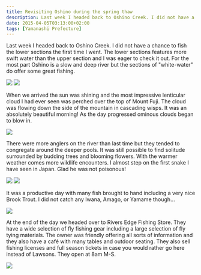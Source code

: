 ```yaml
--- 
title: Revisiting Oshino during the spring thaw
description: Last week I headed back to Oshino Creek. I did not have a chance to fish the lower sections the first time I went...
date: 2015-04-05T03:13:00+02:00
tags: [Yamanashi Prefecture]
---
```

<div class="text-lg m-2">
<p class="mb-2">Last week I headed back to Oshino Creek. I did not have a chance to fish the lower sections the first time I went. The lower sections features more swift water than the upper section and I was eager to check it out. For the most part Oshino is a slow and deep river but the sections of "white-water" do offer some great fishing.</p>

<img class="w-8/12 rounded-lg shadow-lg mx-auto" src="https://fallfish-tenkara-images.s3-us-west-1.amazonaws.com/FfT+-+Oshino+Creek/C/Rivers-Edge_Flyfishing-Shop_Guide-Service.jpg" />

<img class="w-8/12 rounded-lg shadow-lg mx-auto" src="https://fallfish-tenkara-images.s3-us-west-1.amazonaws.com/FfT+-+Oshino+Creek/C/Snake_Oshino-Creek_Mount_Fuji.jpg" />
</div>

<p class="">When we arrived the sun was shining and the most impressive lenticular cloud I had ever seen was perched over the top of Mount Fuji. The cloud was flowing down the side of the mountain in cascading wisps. It was an absolutely beautiful morning! As the day progressed ominous clouds began to blow in.</p>

<img class="w-8/12 rounded-lg shadow-lg mx-auto" src="https://fallfish-tenkara-images.s3-us-west-1.amazonaws.com/FfT+-+Oshino+Creek/C/Oshino-Creek_Tenkara.jpg" />

<p class="">There were more anglers on the river than last time but they tended to congregate around the deeper pools. It was still possible to find solitude surrounded by budding trees and blooming flowers. With the warmer weather comes more wildlife encounters. I almost step on the first snake I have seen in Japan. Glad he was not poisonous!</p>

<img class="w-8/12 rounded-lg shadow-lg mx-auto" src="https://fallfish-tenkara-images.s3-us-west-1.amazonaws.com/FfT+-+Oshino+Creek/C/Brook-Trout.jpg" />

<img class="w-8/12 rounded-lg shadow-lg mx-auto" src="https://fallfish-tenkara-images.s3-us-west-1.amazonaws.com/FfT+-+Oshino+Creek/S/Incoming-Storm_Oshino-Creek.JPG" />

<p class="">It was a productive day with many fish brought to hand including a very nice Brook Trout. I did not catch any Iwana, Amago, or Yamame though...</p>

<img class="w-8/12 rounded-lg shadow-lg mx-auto" src="https://fallfish-tenkara-images.s3-us-west-1.amazonaws.com/FfT+-+Oshino+Creek/S/Oshino-Creek_Japan_Mount-Fuji-Region_Flyfishing-Mecca.JPG" />

<p class="">At the end of the day we headed over to Rivers Edge Fishing Store. They have a wide selection of fly fishing gear including a large selection of fly tying materials. The owner was friendly offering all sorts of information and they also have a café with many tables and outdoor seating. They also sell fishing licenses and full season tickets in case you would rather go here instead of Lawsons. They open at 8am M-S.</p>

<img class="w-8/12 rounded-lg shadow-lg mx-auto" src="https://fallfish-tenkara-images.s3-us-west-1.amazonaws.com/FfT+-+Oshino+Creek/S/Close-Up_Rainbow-Trout_Tenkara.JPG" />
</div>